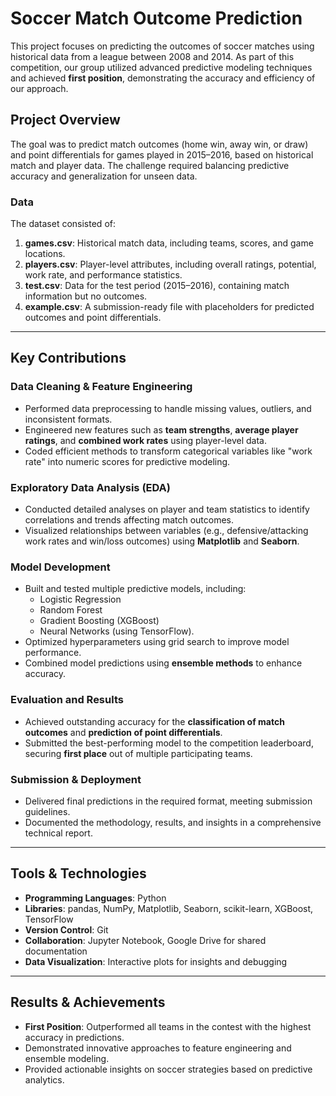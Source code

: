 # **Soccer Match Outcome Prediction**  
This project focuses on predicting the outcomes of soccer matches using historical data from a league between 2008 and 2014. As part of this competition, our group utilized advanced predictive modeling techniques and achieved **first position**, demonstrating the accuracy and efficiency of our approach.  

## **Project Overview**  
The goal was to predict match outcomes (home win, away win, or draw) and point differentials for games played in 2015–2016, based on historical match and player data. The challenge required balancing predictive accuracy and generalization for unseen data.

### **Data**  
The dataset consisted of:  
1. **games.csv**: Historical match data, including teams, scores, and game locations.  
2. **players.csv**: Player-level attributes, including overall ratings, potential, work rate, and performance statistics.  
3. **test.csv**: Data for the test period (2015–2016), containing match information but no outcomes.  
4. **example.csv**: A submission-ready file with placeholders for predicted outcomes and point differentials.

---

## **Key Contributions**  
### **Data Cleaning & Feature Engineering**  
- Performed data preprocessing to handle missing values, outliers, and inconsistent formats.  
- Engineered new features such as **team strengths**, **average player ratings**, and **combined work rates** using player-level data.  
- Coded efficient methods to transform categorical variables like "work rate" into numeric scores for predictive modeling.  

### **Exploratory Data Analysis (EDA)**  
- Conducted detailed analyses on player and team statistics to identify correlations and trends affecting match outcomes.  
- Visualized relationships between variables (e.g., defensive/attacking work rates and win/loss outcomes) using **Matplotlib** and **Seaborn**.

### **Model Development**  
- Built and tested multiple predictive models, including:  
  - Logistic Regression  
  - Random Forest  
  - Gradient Boosting (XGBoost)  
  - Neural Networks (using TensorFlow).  
- Optimized hyperparameters using grid search to improve model performance.  
- Combined model predictions using **ensemble methods** to enhance accuracy.  

### **Evaluation and Results**  
- Achieved outstanding accuracy for the **classification of match outcomes** and **prediction of point differentials**.  
- Submitted the best-performing model to the competition leaderboard, securing **first place** out of multiple participating teams.  

### **Submission & Deployment**  
- Delivered final predictions in the required format, meeting submission guidelines.  
- Documented the methodology, results, and insights in a comprehensive technical report.  

---

## **Tools & Technologies**  
- **Programming Languages**: Python  
- **Libraries**: pandas, NumPy, Matplotlib, Seaborn, scikit-learn, XGBoost, TensorFlow  
- **Version Control**: Git  
- **Collaboration**: Jupyter Notebook, Google Drive for shared documentation  
- **Data Visualization**: Interactive plots for insights and debugging  

---

## **Results & Achievements**  
- **First Position**: Outperformed all teams in the contest with the highest accuracy in predictions.  
- Demonstrated innovative approaches to feature engineering and ensemble modeling.  
- Provided actionable insights on soccer strategies based on predictive analytics.  
